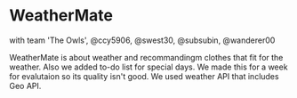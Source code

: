 # WeatherMate
with team 'The Owls', @ccy5906, @swest30, @subsubin, @wanderer00

WeatherMate is about weather and recommandingm clothes that fit for the weather. Also we added to-do list for special days.
We made this for a week for evalutaion so its quality isn't good.
We used weather API that includes Geo API.

